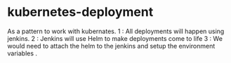 # kubernetes-deployment
As a pattern to work with kubernates.
1 : All deployments will happen using jenkins.
2 : Jenkins will use Helm to make deployments come to life
3 : We would need to attach the helm to the jenkins and setup the environment variables .